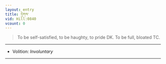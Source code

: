 ```yaml
---
layout: entry
title: དྲེགས་
vid: Hill:0840
vcount: 0
---
```

> To be self-satisfied, to be haughty, to pride DK\. To be full, bloated TC\.

---
* Volition: _Involuntary_

---

